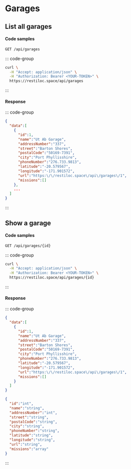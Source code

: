 # Garages

## List all garages <Badge type="tip" text="GET"/>

#### Code samples

```bash
GET /api/garages
```

::: code-group

```bash :line-numbers [cURL]
curl \
  -H "Accept: application/json" \
  -H "Authorization: Bearer <YOUR-TOKEN>" \
  https://restiloc.space/api/garages
```

:::

#### Response

::: code-group

```json :line-numbers [Example response]
{
  "data":[
    {
      "id":1,
      "name":"Ut Ab Garage",
      "addressNumber":"337",
      "street":"Barton Shores",
      "postalCode":"50169-7391",
      "city":"Port Phyllisshire",
      "phoneNumber":"276.733.9813",
      "latitude":"-20.579567",
      "longitude":"-171.901572",
      "url":"https:\/\/restiloc.space\/api\/garages\/1",
      "missions":[]
    },
    ...
  ]
}
```

:::

## Show a garage <Badge type="tip" text="GET"/>

#### Code samples

```bash
GET /api/garages/{id}
```

::: code-group

```bash :line-numbers [cURL]
curl \
  -H "Accept: application/json" \
  -H "Authorization: Bearer <YOUR-TOKEN>" \
  https://restiloc.space/api/garages/{id}
```

:::

#### Response

::: code-group

```json :line-numbers [Example response]
{
  "data":[
    {
      "id":1,
      "name":"Ut Ab Garage",
      "addressNumber":"337",
      "street":"Barton Shores",
      "postalCode":"50169-7391",
      "city":"Port Phyllisshire",
      "phoneNumber":"276.733.9813",
      "latitude":"-20.579567",
      "longitude":"-171.901572",
      "url":"https:\/\/restiloc.space\/api\/garages\/1",
      "missions":[]
    }
  ]
}
```

```json :line-numbers [Response schema]
{
  "id":"int",
  "name":"string",
  "addressNumber":"int",
  "street":"string",
  "postalCode":"string",
  "city":"string",
  "phoneNumber":"string",
  "latitude":"string",
  "longitude":"string",
  "url":"string",
  "missions":"array"
}
```

:::
